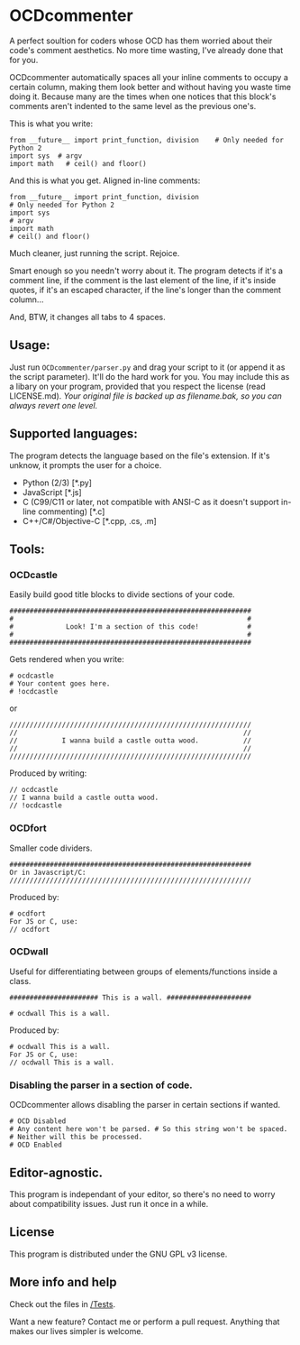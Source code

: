# OCDcommenter

A perfect soultion for coders whose OCD has them worried about their code's comment aesthetics. No more time wasting, I've already done that for you.

OCDcommenter automatically spaces all your inline comments to occupy a certain column, making them look better and without having you waste time doing it.
Because many are the times when one notices that this block's comments aren't indented to the same level as the previous one's.

This is what you write:
```
from __future__ import print_function, division    # Only needed for Python 2
import sys  # argv
import math   # ceil() and floor()
```
And this is what you get. Aligned in-line comments:
```
from __future__ import print_function, division                                # Only needed for Python 2
import sys                                                                     # argv
import math                                                                    # ceil() and floor()
```
Much cleaner, just running the script. Rejoice.

Smart enough so you needn't worry about it. The program detects if it's a comment line, if the comment is the last element of the line, if it's inside quotes, if it's an escaped character, if the line's longer than the comment column... 

And, BTW, it changes all tabs to 4 spaces.

## Usage:
Just run `OCDcommenter/parser.py` and drag your script to it (or append it as the script parameter). It'll do the hard work for you.
You may include this as a libary on your program, provided that you respect the license (read LICENSE.md).
_Your original file is backed up as *filename*.bak, so you can always revert one level._

## Supported languages:
The program detects the language based on the file's extension. If it's unknow, it prompts the user for a choice.
* Python (2/3) [*.py]
* JavaScript [*.js]
* C (C99/C11 or later, not compatible with ANSI-C as it doesn't support in-line commenting) [*.c]
* C++/C#/Objective-C [*.cpp, .cs, .m]


## Tools:

### OCDcastle
Easily build good title blocks to divide sections of your code.
```
############################################################
#                                                          #
#             Look! I'm a section of this code!            #
#                                                          #
############################################################
```
Gets rendered when you write:
```
# ocdcastle
# Your content goes here.
# !ocdcastle
```
or
```
////////////////////////////////////////////////////////////
//                                                        //
//           I wanna build a castle outta wood.           //
//                                                        //
////////////////////////////////////////////////////////////
```
Produced by writing:
```
// ocdcastle
// I wanna build a castle outta wood.
// !ocdcastle
```


### OCDfort
Smaller code dividers.
```
############################################################
Or in Javascript/C:
////////////////////////////////////////////////////////////
```
Produced by:
```
# ocdfort
For JS or C, use:
// ocdfort
```


### OCDwall
Useful for differentiating between groups of elements/functions inside a class.
```
###################### This is a wall. #####################

# ocdwall This is a wall.
```
Produced by:
```
# ocdwall This is a wall.
For JS or C, use:
// ocdwall This is a wall.
```


### Disabling the parser in a section of code.
OCDcommenter allows disabling the parser in certain sections if wanted.
```
# OCD Disabled
# Any content here won't be parsed. # So this string won't be spaced.
# Neither will this be processed.
# OCD Enabled
```


## Editor-agnostic.
This program is independant of your editor, so there's no need to worry about compatibility issues. Just run it once in a while.

## License
This program is distributed under the GNU GPL v3 license.

## More info and help
Check out the files in [/Tests](https://github.com/rgon/OCDcommenter/tree/master/Tests).


Want a new feature? Contact me or perform a pull request. Anything that makes our lives simpler is welcome.
